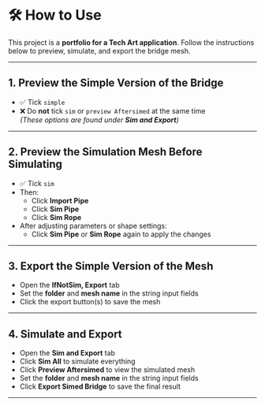 # 🛠️ How to Use

This project is a **portfolio for a Tech Art application**. Follow the instructions below to preview, simulate, and export the bridge mesh.

---

## 1. Preview the Simple Version of the Bridge

- ✅ Tick `simple`
- ❌ Do **not** tick `sim` or `preview Aftersimed` at the same time  
  _(These options are found under **Sim and Export**)_

---

## 2. Preview the Simulation Mesh Before Simulating

- ✅ Tick `sim`
- Then:
  - Click **Import Pipe**
  - Click **Sim Pipe**
  - Click **Sim Rope**
- After adjusting parameters or shape settings:
  - Click **Sim Pipe** or **Sim Rope** again to apply the changes

---

## 3. Export the Simple Version of the Mesh

- Open the **IfNotSim, Export** tab
- Set the **folder** and **mesh name** in the string input fields
- Click the export button(s) to save the mesh

---

## 4. Simulate and Export

- Open the **Sim and Export** tab
- Click **Sim All** to simulate everything
- Click **Preview Aftersimed** to view the simulated mesh
- Set the **folder** and **mesh name** in the string input fields
- Click **Export Simed Bridge** to save the final result

---

